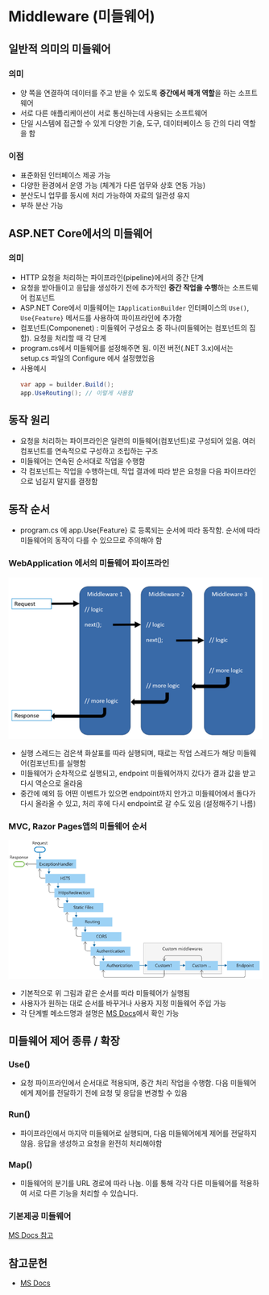 # Middleware (미들웨어)

## 일반적 의미의 미들웨어
### 의미
* 양 쪽을 연결하여 데이터를 주고 받을 수 있도록 <b>중간에서 매개 역할</b>을 하는 소프트웨어
* 서로 다른 애플리케이션이 서로 통신하는데 사용되는 소프트웨어
* 단일 시스템에 접근할 수 있게 다양한 기술, 도구, 데이터베이스 등 간의 다리 역할을 함
### 이점
* 표준화된 인터페이스 제공 가능
* 다양한 환경에서 운영 가능 (체계가 다른 업무와 상호 연동 가능)
* 분산도니 업무를 동시에 처리 가능하여 자료의 일관성 유지
* 부하 분산 가능

## ASP.NET Core에서의 미들웨어
### 의미
* HTTP 요청을 처리하는 파이프라인(pipeline)에서의 중간 단계
* 요청을 받아들이고 응답을 생성하기 전에 추가적인 <b>중간 작업을 수행</b>하는 소프트웨어 컴포넌트
* ASP.NET Core에서 미들웨어는 `IApplicationBuilder` 인터페이스의 `Use()`, `Use{Feature}` 메서드를 사용하여 파이프라인에 추가함
* 컴포넌트(Componenet) : 미들웨어 구성요소  중 하나(미들웨어는 컴포넌트의 집합). 요청을 처리할 때 각 단계
* program.cs에서 미들웨어를 설정해주면 됨. 이전 버전(.NET 3.x)에서는 setup.cs 파일의 Configure 에서 설정했었음
* 사용예시
    ```C#
    var app = builder.Build();
    app.UseRouting(); // 이렇게 사용함
    ```

## 동작 원리
* 요청을 처리하는 파이프라인은 일련의 미들웨어(컴포넌트)로 구성되어 있음. 여러 컴포넌트를 연속적으로 구성하고 조립하는 구조
* 미들웨어는 연속된 순서대로 작업을 수행함
* 각 컴포넌트는 작업을 수행하는데, 작업 결과에 따라 받은 요청을 다음 파이프라인으로 넘길지 말지를 결정함

## 동작 순서
* program.cs 에 app.Use{Feature} 로 등록되는 순서에 따라 동작함. 순서에 따라 미들웨어의 동작이 다를 수 있으므로 주의해야 함
### WebApplication 에서의 미들웨어 파이프라인
![Middleware pipeline with WebApplication](./media/Middleware_WebApplication.png)
* 실행 스레드는 검은색 화살표를 따라 실행되며, 때로는 작업 스레드가 해당 미들웨어(컴포넌트)를 실행함
* 미들웨어가 순차적으로 실행되고, endpoint 미들웨어까지 갔다가 결과 값을 받고 다시 역순으로 올라옴
* 중간에 예외 등 어떤 이벤트가 있으면 endpoint까지 안가고 미들웨어에서 돌다가 다시 올라올 수 있고, 처리 후에 다시 endpoint로 갈 수도 있음 (설정해주기 나름)
### MVC, Razor Pages앱의 미들웨어 순서
![Middleware MVC and Razor Pages](./media/Middleware_MVC.png)
* 기본적으로 위 그림과 같은 순서를 따라 미들웨어가 실행됨
* 사용자가 원하는 대로 순서를 바꾸거나 사용자 지정 미들웨어 주입 가능
* 각 단계별 메소드명과 설명은 [MS Docs](https://learn.microsoft.com/ko-kr/aspnet/core/fundamentals/middleware/?view=aspnetcore-7.0#middleware-order)에서 확인 가능

## 미들웨어 제어 종류 / 확장
### Use()
* 요청 파이프라인에서 순서대로 적용되며, 중간 처리 작업을 수행함. 다음 미들웨어에게 제어를 전달하기 전에 요청 및 응답을 변경할 수 있음
### Run()
* 파이프라인에서 마지막 미들웨어로 실행되며, 다음 미들웨어에게 제어를 전달하지 않음. 응답을 생성하고 요청을 완전히 처리해야함
### Map() 
* 미들웨어의 분기를 URL 경로에 따라 나눔. 이를 통해 각각 다른 미들웨어를 적용하여 서로 다른 기능을 처리할 수 있습니다.
### 기본제공 미들웨어
[MS Docs 참고](https://learn.microsoft.com/ko-kr/aspnet/core/fundamentals/middleware/?view=aspnetcore-7.0#built-in-middleware)

## 참고문헌
- [MS Docs](https://learn.microsoft.com/ko-kr/aspnet/core/fundamentals/middleware/?view=aspnetcore-7.0)